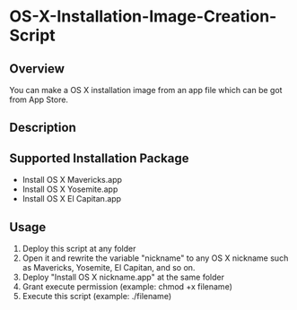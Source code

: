 # OS-X-Installation-Image-Creation-Script

## Overview
You can make a OS X installation image from an app file which can be got from App Store.

## Description

## Supported Installation Package
* Install OS X Mavericks.app
* Install OS X Yosemite.app
* Install OS X El Capitan.app

## Usage
1. Deploy this script at any folder
2. Open it and rewrite the variable "nickname" to any OS X nickname such as Mavericks, Yosemite, El Capitan, and so on.
3. Deploy "Install OS X nickname.app" at the same folder
4. Grant execute permission (example: chmod +x filename)
5. Execute this script (example: ./filename)
